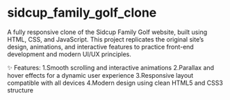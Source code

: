 # sidcup_family_golf_clone
A fully responsive clone of the Sidcup Family Golf website, built using HTML, CSS, and JavaScript. This project replicates the original site’s design, animations, and interactive features to practice front-end development and modern UI/UX principles.

✨ Features:
1.Smooth scrolling and interactive animations
2.Parallax and hover effects for a dynamic user experience
3.Responsive layout compatible with all devices
4.Modern design using clean HTML5 and CSS3 structure
